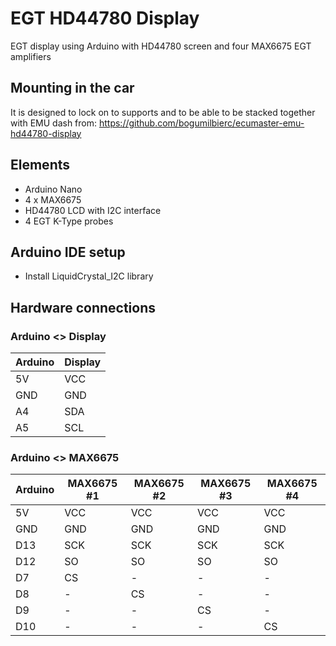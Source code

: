 # EGT HD44780 Display #

EGT display using Arduino with HD44780 screen and four MAX6675 EGT amplifiers

## Mounting in the car

It is designed to lock on to supports and to be able to be stacked together with EMU dash
from: https://github.com/bogumilbierc/ecumaster-emu-hd44780-display

## Elements

- Arduino Nano
- 4 x MAX6675
- HD44780 LCD with I2C interface
- 4 EGT K-Type probes

## Arduino IDE setup ##

- Install LiquidCrystal_I2C library

## Hardware connections ##

### Arduino <> Display ###

| Arduino | Display |
|---------|---------|
| 5V      | VCC     |
| GND     | GND     |
| A4      | SDA     |
| A5      | SCL     |

### Arduino <> MAX6675 ###

| Arduino | MAX6675 #1 | MAX6675 #2 | MAX6675 #3 | MAX6675 #4 | 
|---------|------------|------------|------------|------------|
| 5V      | VCC        | VCC        | VCC        | VCC        |
| GND     | GND        | GND        | GND        | GND        |
| D13     | SCK        | SCK        | SCK        | SCK        |
| D12     | SO         | SO         | SO         | SO         |
| D7      | CS         | -          | -          | -          |
| D8      | -          | CS         | -          | -          |
| D9      | -          | -          | CS         | -          |
| D10     | -          | -          | -          | CS         |
